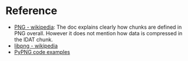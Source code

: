 # Reference
- [PNG - wikipedia](https://en.wikipedia.org/wiki/Portable_Network_Graphics): The doc explains clearly how chunks are defined in PNG overall. However it does not mention how data is compressed in the IDAT chunk.
- [libpng - wikipedia](https://en.wikipedia.org/wiki/Libpng)
- [PyPNG code examples](https://pypng.readthedocs.io/en/latest/ex.html)
